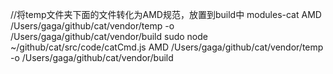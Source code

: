 //将temp文件夹下面的文件转化为AMD规范，放置到build中
modules-cat AMD /Users/gaga/github/cat/vendor/temp -o /Users/gaga/github/cat/vendor/build
sudo node ~/github/cat/src/code/catCmd.js AMD /Users/gaga/github/cat/vendor/temp -o /Users/gaga/github/cat/vendor/build